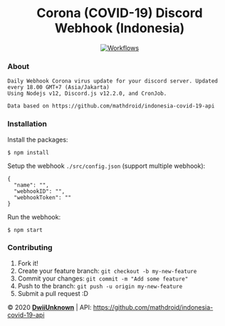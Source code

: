 <h1 align="center">Corona (COVID-19) Discord Webhook (Indonesia)</h1>
<p align="center">
  <a href='https://github.com/ItzMeDwii/corona-discord-webhook/workflows/'>
    <img alt="Workflows" src="https://github.com/ItzMeDwii/corona-discord-webhook/workflows/Node.js%20CI/badge.svg">
  </a>
</p>

### About
```
Daily Webhook Corona virus update for your discord server. Updated every 18.00 GMT+7 (Asia/Jakarta)
Using Nodejs v12, Discord.js v12.2.0, and CronJob.

Data based on https://github.com/mathdroid/indonesia-covid-19-api
```

### Installation
Install the packages:
```
$ npm install
```
Setup the webhook `./src/config.json` (support multiple webhook):
```
{
  "name": "",
  "webhookID": "",
  "webhookToken": ""
}
```
Run the webhook:
```
$ npm start
```

### Contributing

1.  Fork it!
2.  Create your feature branch: `git checkout -b my-new-feature`
3.  Commit your changes: `git commit -m "Add some feature"`
4.  Push to the branch: `git push -u origin my-new-feature`
5.  Submit a pull request :D



©️ 2020 **[DwiiUnknown](https://corona.dwii.me/)** | API: https://github.com/mathdroid/indonesia-covid-19-api
